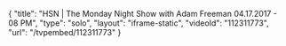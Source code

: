 {
    "title": "HSN | The Monday Night Show with Adam Freeman 04.17.2017 - 08 PM",
    "type": "solo",
    "layout": "iframe-static",
    "videoId": "112311773",
    "url": "\/tvpembed\/112311773"
}